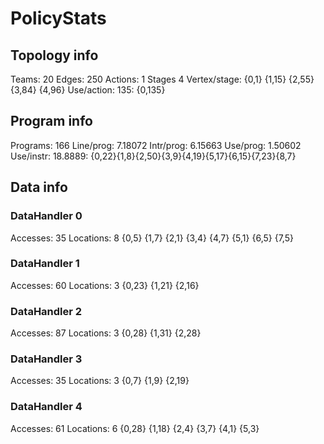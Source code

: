 # PolicyStats
## Topology info
Teams:		20
Edges:		250
Actions:	1
Stages		4
Vertex/stage:	{0,1} {1,15} {2,55} {3,84} {4,96} 
Use/action:	135: {0,135} 

## Program info
Programs:	166
Line/prog:	7.18072
Intr/prog:	6.15663
Use/prog:	1.50602
Use/instr:	18.8889: {0,22}{1,8}{2,50}{3,9}{4,19}{5,17}{6,15}{7,23}{8,7}

## Data info

### DataHandler 0
Accesses:	35
Locations:	8
{0,5} {1,7} {2,1} {3,4} {4,7} {5,1} {6,5} {7,5} 

### DataHandler 1
Accesses:	60
Locations:	3
{0,23} {1,21} {2,16} 

### DataHandler 2
Accesses:	87
Locations:	3
{0,28} {1,31} {2,28} 

### DataHandler 3
Accesses:	35
Locations:	3
{0,7} {1,9} {2,19} 

### DataHandler 4
Accesses:	61
Locations:	6
{0,28} {1,18} {2,4} {3,7} {4,1} {5,3} 